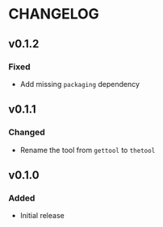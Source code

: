 # CHANGELOG

## v0.1.2

### Fixed

- Add missing `packaging` dependency

## v0.1.1

### Changed

- Rename the tool from `gettool` to `thetool`

## v0.1.0

### Added

- Initial release
